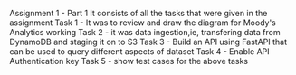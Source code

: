 Assignment 1 - Part 1
It consists of all the tasks that were given in the assignment
Task 1 - It was to review and draw the diagram for Moody's Analytics working
Task 2 - it was data ingestion,ie, transfering data from DynamoDB and staging it on to S3
Task 3 - Build an API using FastAPI that can be used to query different aspects of dataset
Task 4 - Enable API Authentication key
Task 5 - show test cases for the above tasks
